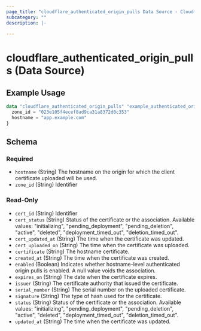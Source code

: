 ```yaml
---
page_title: "cloudflare_authenticated_origin_pulls Data Source - Cloudflare"
subcategory: ""
description: |-
  
---
```


# cloudflare_authenticated_origin_pulls (Data Source)



## Example Usage

```terraform
data "cloudflare_authenticated_origin_pulls" "example_authenticated_origin_pulls" {
  zone_id = "023e105f4ecef8ad9ca31a8372d0c353"
  hostname = "app.example.com"
}
```

<!-- schema generated by tfplugindocs -->
## Schema

### Required

- `hostname` (String) The hostname on the origin for which the client certificate uploaded will be used.
- `zone_id` (String) Identifier

### Read-Only

- `cert_id` (String) Identifier
- `cert_status` (String) Status of the certificate or the association.
Available values: "initializing", "pending_deployment", "pending_deletion", "active", "deleted", "deployment_timed_out", "deletion_timed_out".
- `cert_updated_at` (String) The time when the certificate was updated.
- `cert_uploaded_on` (String) The time when the certificate was uploaded.
- `certificate` (String) The hostname certificate.
- `created_at` (String) The time when the certificate was created.
- `enabled` (Boolean) Indicates whether hostname-level authenticated origin pulls is enabled. A null value voids the association.
- `expires_on` (String) The date when the certificate expires.
- `issuer` (String) The certificate authority that issued the certificate.
- `serial_number` (String) The serial number on the uploaded certificate.
- `signature` (String) The type of hash used for the certificate.
- `status` (String) Status of the certificate or the association.
Available values: "initializing", "pending_deployment", "pending_deletion", "active", "deleted", "deployment_timed_out", "deletion_timed_out".
- `updated_at` (String) The time when the certificate was updated.


